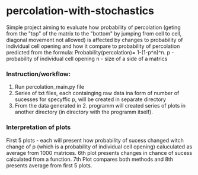 # percolation-with-stochastics

Simple project aiming to evaluate how probability of percolation (geting from the "top" of the matrix to the "bottom" by jumping from cell to cell, 
diagonal movement not allowed) is affected by changes to probability of individual cell opening and how it compare to probability of percolation predicted from the formula: Probability(percolation)= 1-(1-p^n)^n.
p - probability of individual cell opening
n - size of a side of a matrics

### Instruction/workflow:
1. Run percolation_main.py file
2. Series of txt files, each containging raw data ina form of number of sucesses for specyffic p, will be created in separate directory 
3. From the data generated in 2. programm will created series of plots in another directory (in directory with the programm itself). 

### Interpretation of plots

First 5 plots - each will present how probability of sucess changed witch change of p (which is a probability of individual cell opening) caluculated as average from 1000 matrices.
6th plot presents changes in chance of sucess calculated from a function. 7th Plot compares both methods and 8th presents average from first 5 plots. 
